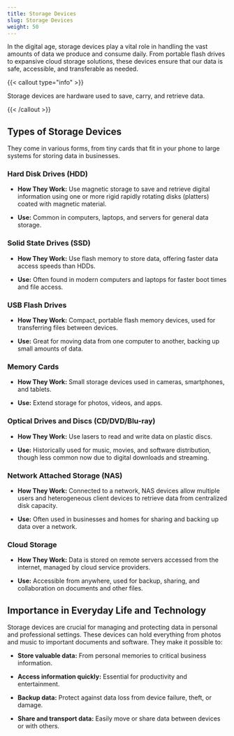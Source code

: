 ```yaml
---
title: Storage Devices
slug: Storage Devices
weight: 50
---
```


In the digital age, storage devices play a vital role in handling the vast amounts of data we produce and consume daily. From portable flash drives to expansive cloud storage solutions, these devices ensure that our data is safe, accessible, and transferable as needed.

{{< callout type="info" >}}

Storage devices are hardware used to save, carry, and retrieve data. 

{{< /callout >}}

## Types of Storage Devices

They come in various forms, from tiny cards that fit in your phone to large systems for storing data in businesses.

### Hard Disk Drives (HDD)

- **How They Work:** Use magnetic storage to save and retrieve digital information using one or more rigid rapidly rotating disks (platters) coated with magnetic material.

- **Use:** Common in computers, laptops, and servers for general data storage.

### Solid State Drives (SSD)

- **How They Work:** Use flash memory to store data, offering faster data access speeds than HDDs.

- **Use:** Often found in modern computers and laptops for faster boot times and file access.

### USB Flash Drives

- **How They Work:** Compact, portable flash memory devices, used for transferring files between devices.

- **Use:** Great for moving data from one computer to another, backing up small amounts of data.

### Memory Cards

- **How They Work:** Small storage devices used in cameras, smartphones, and tablets.

- **Use:** Extend storage for photos, videos, and apps.

### Optical Drives and Discs (CD/DVD/Blu-ray)

- **How They Work:** Use lasers to read and write data on plastic discs.

- **Use:** Historically used for music, movies, and software distribution, though less common now due to digital downloads and streaming.

### Network Attached Storage (NAS)

- **How They Work:** Connected to a network, NAS devices allow multiple users and heterogeneous client devices to retrieve data from centralized disk capacity.

- **Use:** Often used in businesses and homes for sharing and backing up data over a network.

### Cloud Storage

- **How They Work:** Data is stored on remote servers accessed from the internet, managed by cloud service providers.

- **Use:** Accessible from anywhere, used for backup, sharing, and collaboration on documents and other files.

## Importance in Everyday Life and Technology

Storage devices are crucial for managing and protecting data in personal and professional settings. These devices can hold everything from photos and music to important documents and software. They make it possible to:

- **Store valuable data:** From personal memories to critical business information.

- **Access information quickly:** Essential for productivity and entertainment.

- **Backup data:** Protect against data loss from device failure, theft, or damage.

- **Share and transport data:** Easily move or share data between devices or with others.
